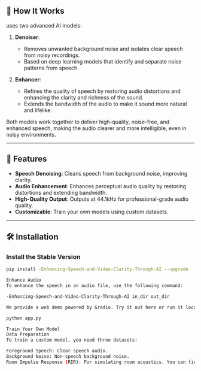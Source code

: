 ## 🚀 **How It Works**  

 uses two advanced AI models:

1. **Denoiser**:  
   - Removes unwanted background noise and isolates clear speech from noisy recordings.  
   - Based on deep learning models that identify and separate noise patterns from speech.

2. **Enhancer**:  
   - Refines the quality of speech by restoring audio distortions and enhancing the clarity and richness of the sound.  
   - Extends the bandwidth of the audio to make it sound more natural and lifelike.

Both models work together to deliver high-quality, noise-free, and enhanced speech, making the audio clearer and more intelligible, even in noisy environments.

---

## 🎯 **Features**  

- **Speech Denoising**: Cleans speech from background noise, improving clarity.  
- **Audio Enhancement**: Enhances perceptual audio quality by restoring distortions and extending bandwidth.  
- **High-Quality Output**: Outputs at 44.1kHz for professional-grade audio quality.    
- **Customizable**: Train your own models using custom datasets.  

---

## 🛠 **Installation**  

### Install the Stable Version  

```bash
pip install -Enhancing-Speech-and-Video-Clarity-Through-AI --upgrade

Enhance Audio
To enhance the speech in an audio file, use the following command:

-Enhancing-Speech-and-Video-Clarity-Through-AI in_dir out_dir

We provide a web demo powered by Gradio. Try it out here or run it locally:

python app.py

Train Your Own Model
Data Preparation
To train a custom model, you need three datasets:

Foreground Speech: Clear speech audio.
Background Noise: Non-speech background noise.
Room Impulse Response (RIR): For simulating room acoustics. You can find examples of RIR datasets.
